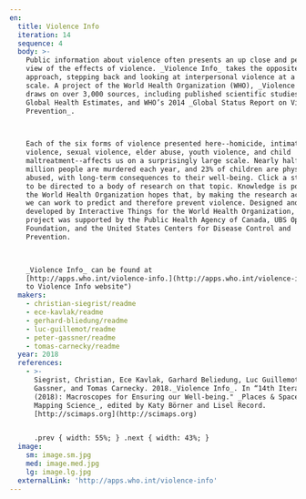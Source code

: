 ```yaml
---
en:
  title: Violence Info
  iteration: 14
  sequence: 4
  body: >-
    Public information about violence often presents an up close and personal
    view of the effects of violence. _Violence Info_ takes the opposite
    approach, stepping back and looking at interpersonal violence at a global
    scale. A project of the World Health Organization (WHO), _Violence Info_
    draws on over 3,000 sources, including published scientific studies, WHO
    Global Health Estimates, and WHO’s 2014 _Global Status Report on Violence
    Prevention_.

      

    Each of the six forms of violence presented here--homicide, intimate partner
    violence, sexual violence, elder abuse, youth violence, and child
    maltreatment--affects us on a surprisingly large scale. Nearly half a
    million people are murdered each year, and 23% of children are physically
    abused, with long-term consequences to their well-being. Click a statistic
    to be directed to a body of research on that topic. Knowledge is power, and
    the World Health Organization hopes that, by making the research accessible,
    we can work to predict and therefore prevent violence. Designed and
    developed by Interactive Things for the World Health Organization, the
    project was supported by the Public Health Agency of Canada, UBS Optimus
    Foundation, and the United States Centers for Disease Control and
    Prevention.

      

    _Violence Info_ can be found at
    [http://apps.who.int/violence-info.](http://apps.who.int/violence-info "Link
    to Violence Info website")
  makers:
    - christian-siegrist/readme
    - ece-kavlak/readme
    - gerhard-bliedung/readme
    - luc-guillemot/readme
    - peter-gassner/readme
    - tomas-carnecky/readme
  year: 2018
  references:
    - >-
      Siegrist, Christian, Ece Kavlak, Garhard Beliedung, Luc Guillemot, Peter
      Gassner, and Tomas Carnecky. 2018._Violence Info_. In “14th Iteration
      (2018): Macroscopes for Ensuring our Well-being." _Places & Spaces:
      Mapping Science_, edited by Katy Börner and Lisel Record.
      [http://scimaps.org](http://scimaps.org)


      .prev { width: 55%; } .next { width: 43%; }
  image:
    sm: image.sm.jpg
    med: image.med.jpg
    lg: image.lg.jpg
  externalLink: 'http://apps.who.int/violence-info'
---
```

